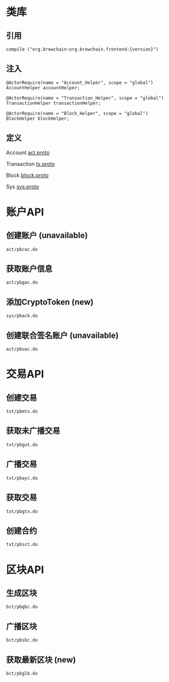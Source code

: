 # 类库
## 引用
	compile ("org.brewchain:org.brewchain.frontend:{version}")
## 注入
	@ActorRequire(name = "Account_Helper", scope = "global")
	AccountHelper accountHelper;

	@ActorRequire(name = "Transaction_Helper", scope = "global")
	TransactionHelper transactionHelper;

	@ActorRequire(name = "Block_Helper", scope = "global")
	BlockHelper blockHelper;

## 定义
Account     [act.proto](http://cwvi.club:9999/chaincore/account/blob/master/src/main/proto/act.proto)

Transaction [tx.proto](http://cwvi.club:9999/chaincore/account/blob/master/src/main/proto/tx.proto)

Block       [block.proto](http://cwvi.club:9999/chaincore/account/blob/master/src/main/proto/block.proto)

Sys         [sys.proto](http://cwvi.club:9999/chaincore/account/blob/master/src/main/proto/sys.proto)
# 账户API
## 创建账户 (unavailable)
	act/pbcac.do
## 获取账户信息
	act/pbgac.do
## 添加CryptoToken (new)
	sys/pbacb.do
## 创建联合签名账户 (unavailable)
	act/pbuac.do

# 交易API
## 创建交易
	txt/pbmtx.do
## 获取未广播交易
	txt/pbgut.do
## 广播交易
	txt/pbayc.do
## 获取交易
	txt/pbgtx.do
## 创建合约
	txt/pbsct.do

# 区块API
## 生成区块
	bct/pbgbc.do
## 广播区块
	bct/pbsbc.do
## 获取最新区块 (new)
	bct/pbglb.do